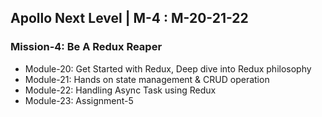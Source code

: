 ## Apollo Next Level | M-4 : M-20-21-22

### Mission-4: Be A Redux Reaper

- Module-20: Get Started with Redux, Deep dive into Redux philosophy
- Module-21: Hands on state management & CRUD operation
- Module-22: Handling Async Task using Redux
- Module-23: Assignment-5
